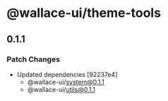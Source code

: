 # @wallace-ui/theme-tools

## 0.1.1

### Patch Changes

- Updated dependencies [92237e4]
  - @wallace-ui/system@0.1.1
  - @wallace-ui/utils@0.1.1
